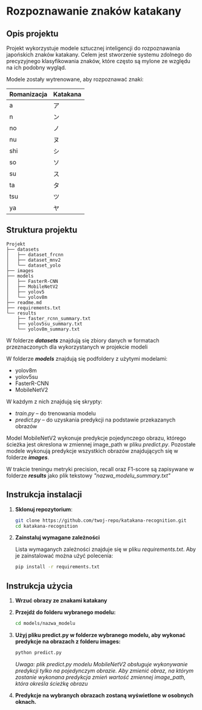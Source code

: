# Rozpoznawanie znaków katakany

## Opis projektu
Projekt wykorzystuje modele sztucznej inteligencji do rozpoznawania japońskich znaków katakany. Celem jest stworzenie systemu zdolnego do precyzyjnego klasyfikowania znaków, które często są mylone ze względu na ich podobny wygląd.

Modele zostały wytrenowane, aby rozpoznawać znaki:

| Romanizacja | Katakana |
|-------------|----------|
| a           | ア        |
| n           | ン        |
| no          | ノ        |
| nu          | ヌ        |
| shi         | シ        |
| so          | ソ        |
| su          | ス        |
| ta          | タ        |
| tsu         | ツ        |
| ya          | ヤ        |


## Struktura projektu
```text
Projekt
├── datasets
│   ├── dataset_frcnn
│   ├── dataset_mnv2
│   └── dataset_yolo
├── images
├── models
│   ├── FasterR-CNN
│   ├── MobileNetV2
│   ├── yolov5
│   └── yolov8m
├── readme.md
├── requirements.txt
└── results
    ├── faster_rcnn_summary.txt
    ├── yolov5su_summary.txt
    └── yolov8m_summary.txt
```

W folderze ***datasets*** znajdują się zbiory danych w formatach przeznaczonych dla wykorzystanych w projekcie modeli 

W folderze ***models*** znajdują się podfoldery z użytymi modelami:
- yolov8m
- yolov5su
- FasterR-CNN
- MobileNetV2

W każdym z nich znajdują się skrypty:
- *train.py* – do trenowania modelu
- *predict.py* – do uzyskania predykcji na podstawie przekazanych obrazów

Model MobileNetV2 wykonuje predykcje pojedynczego obrazu, którego ścieżka jest okreslona w zmiennej image_path w pliku *predict.py*. Pozostałe modele wykonują predykcje wszystkich obrazów znajdujących się w folderze ***images***.

W trakcie treningu metryki precision, recall oraz F1-score są zapisywane w folderze ***results*** jako plik tekstowy *"nazwa_modelu_summary.txt"*

## Instrukcja instalacji

1. **Sklonuj repozytorium**:
   ```bash
   git clone https://github.com/twoj-repo/katakana-recognition.git
   cd katakana-recognition
   ```
2. **Zainstaluj wymagane zależności**

   Lista wymaganych zależności znajduje się w pliku *requirements.txt*. Aby je zainstalować można użyć polecenia:
    ```bash
    pip install -r requirements.txt
    ```

## Instrukcja użycia
1. **Wrzuć obrazy ze znakami katakany**
2. **Przejdź do folderu wybranego modelu:**
   ```bash
   cd models/nazwa_modelu
   ```
3. **Użyj pliku predict.py w folderze wybranego modelu, aby wykonać predykcje na obrazach z folderu images:**
   ```bash
   python predict.py
   ```
   *Uwaga: plik predict.py modelu MobileNetV2 obsługuje wykonywanie predykcji tylko na pojedynczym obrazie. Aby zmienić obraz, na którym zostanie wykonana predykcja zmień wartość zmiennej image_path, która określa ścieżkę obrazu*


4. **Predykcje na wybranych obrazach zostaną wyświetlone w osobnych oknach.**

   
